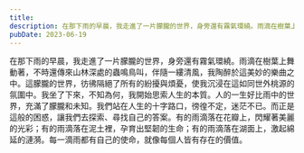 ```yaml
---
title: 
description: 在那下雨的早晨，我走進了一片朦朧的世界，身旁還有霧氣環繞。雨滴在樹葉上舞動著，不時還傳來山林深處的蟲鳴鳥叫，伴隨一縷清風，我陶醉於這……
pubDate: 2023-06-19
---
```


在那下雨的早晨，我走進了一片朦朧的世界，身旁還有霧氣環繞。雨滴在樹葉上舞動著，不時還傳來山林深處的蟲鳴鳥叫，伴隨一縷清風，我陶醉於這美妙的樂曲之中。這朦朧的世界，彷彿隔絕了所有的紛擾與煩憂，使我沉浸在這如同世外桃源的氛圍中。我坐了下來，不知為何，我開始思索人生的本質。人的一生好比雨中的世界，充滿了朦朧和未知。我們站在人生的十字路口，徬徨不定，迷茫不已。而正是這般的困惑，讓我們去探索、尋找自己的答案。有的雨滴落在花瓣上，閃耀著美麗的光彩；有的雨滴落在泥土裡，孕育出堅韌的生命；有的雨滴落在湖面上，激起綿延的漣漪。每一滴雨都有自己的使命，就像每個人皆有存在的價值。
